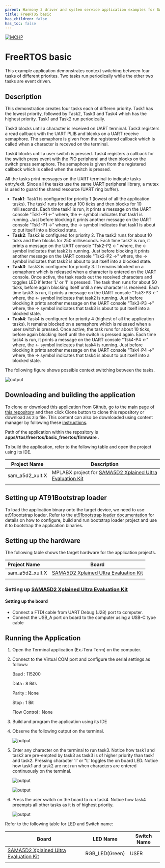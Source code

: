 ```yaml
---
parent: Harmony 3 driver and system service application examples for SAM A5D2 family
title: FreeRTOS basic 
has_children: false
has_toc: false
---
```


[![MCHP](https://www.microchip.com/ResourcePackages/Microchip/assets/dist/images/logo.png)](https://www.microchip.com)

# FreeRTOS basic

This example application demonstrates context switching between four tasks of different priorites. Two tasks run periodically while the other two tasks are event driven.

## Description

This demonstration creates four tasks each of differen priority. Task1 has the lowest priority, followed by Task2, Task3 and Task4 which has the highest priority. Task1 and Task2 run periodically. 

Task3 blocks until a character is received on UART terminal. Task3 registers a read callback with the UART PLIB and blcoks on a UART receive semaphore. The semaphore is given from the registered callback which is called when a character is receved on the terminal. 

Task4 blocks until a user switch is pressed. Task4 registers a callback for the switch press event with the PIO peripheral and then blocks on the switch press semaphore. The semaphore is given from the registered callback which is called when the switch is pressed.

All the tasks print messages on the UART terminal to indicate tasks entry/exit. Since all the tasks use the same UART peripheral library, a mutex is used to guard the shared resource (UART ring buffer).


- **Task1**: Task1 is configured for priority 1 (lowest of all the application tasks). The task1 runs for about 100 ticks and then blocks for 10 milliseconds. Each time task1 is run, it prints a message on the UART console "Tsk1-P1 <-" where, the <- symbol indicates that task1 is running. Just before blocking it prints another message on the UART console "Tsk1-P1 ->" where, the -> symbol indicates that task1 is about to put itself into a blocked state.
- **Task2**: Task2 is configured for priority 2. The task2 runs for about 10 ticks and then blocks for 250 milliseconds. Each time task2 is run, it prints a message on the UART console "Tsk2-P2 <-" where, the <- symbol indicates that task2 is running. Just before blocking it prints another message on the UART console "Tsk2-P2 ->" where, the -> symbol indicates that task2 is about to put itself into a blocked state.
- **Task3**: Task3 is configured for priority 3. It remains blocked on a semaphore which is released when a character is entered on the UART console. Once active, the task reads out the received characters and toggles LED if letter 'L' or 'l' is pressed. The task then runs for about 50 ticks, before again blocking itself until a new character is received. Each time task3 is run, it prints a message on the UART console "Tsk3-P3 <-" where, the <- symbol indicates that task2 is running. Just before blocking it prints another message on the UART console "Tsk3-P3 ->" where, the -> symbol indicates that task3 is about to put itself into a blocked state.
- **Task4**: Task4 is configured for priority 4 (highest of all the application tasks). It remains blocked on a semaphore which is released when a user switch is pressed. Once active, the task runs for about 10 ticks, before again blocking itself until the switch is pressed again. Each time task4 is run, it prints a message on the UART console "Tsk4-P4 <-" where, the <- symbol indicates that task4 is running. Just before blocking it prints another message on the UART console "Tsk4-P4 ->" where, the -> symbol indicates that task4 is about to put itself into a blocked state.

The following figure shows possible context switching between the tasks.

   ![output](images/task_switching.png)

## Downloading and building the application

To clone or download this application from Github, go to the [main page of this repository](https://github.com/Microchip-MPLAB-Harmony/core_apps_sam_a5d2) and then click Clone button to clone this repository or download as zip file.
This content can also be downloaded using content manager by following these [instructions](https://github.com/Microchip-MPLAB-Harmony/contentmanager/wiki).

Path of the application within the repository is **apps/rtos/freertos/basic_freertos/firmware** .

To build the application, refer to the following table and open the project using its IDE.

| Project Name      | Description                                    |
| ----------------- | ---------------------------------------------- |
| sam_a5d2_xult.X | MPLABX project for [SAMA5D2 Xplained Ultra Evaluation Kit](https://www.microchip.com/DevelopmentTools/ProductDetails/ATSAMA5D2C-XULT) |
|||

## Setting up AT91Bootstrap loader

To load the application binary onto the target device, we need to use at91bootstrap loader. Refer to the [at91bootstrap loader documentation](../../../docs/readme_bootstrap.md) for details on how to configure, build and run bootstrap loader project and use it to bootstrap the application binaries.

## Setting up the hardware

The following table shows the target hardware for the application projects.

| Project Name| Board|
|:---------|:---------:|
| sam_a5d2_xult.X | [SAMA5D2 Xplained Ultra Evaluation Kit](https://www.microchip.com/DevelopmentTools/ProductDetails/ATSAMA5D2C-XULT) |
|||

### Setting up [SAMA5D2 Xplained Ultra Evaluation Kit](https://www.microchip.com/DevelopmentTools/ProductDetails/ATSAMA5D2C-XULT)

#### Setting up the board

- Connect a FTDI cable from UART Debug (J28) port to computer.
- Connect the USB_A port on board to the computer using a USB-C type cable

## Running the Application

1. Open the Terminal application (Ex.:Tera Term) on the computer.
2. Connect to the Virtual COM port and configure the serial settings as follows:

    Baud : 115200

    Data : 8 Bits
    
    Parity : None
    
    Stop : 1 Bit
    
    Flow Control : None
3. Build and program the application using its IDE
4. Observe the following output on the terminal.

   ![output](images/output1.png)

5. Enter any character on the terminal to run task3. Notice how task1 and task2 are pre-empted by task3 as task3 is of higher priority than task1 and task2. Pressing character 'l' or "L' toggles the on board LED. Notice how task1 and task2 are not run when characters are entered continuously on the terminal.

   ![output](images/output2.png)

   ![output](images/output2_1.png)

6. Press the user switch on the board to run task4. Notice how task4 preempts all other tasks as it is of highest priority.

   ![output](images/output3.png)

Refer to the following table for LED and Switch name:

| Board | LED Name | Switch Name |
| ----- | -------- | ----------- |
|  [SAMA5D2 Xplained Ultra Evaluation Kit](https://www.microchip.com/DevelopmentTools/ProductDetails/ATSAMA5D2C-XULT)  | RGB_LED(Green) | USER |
|||